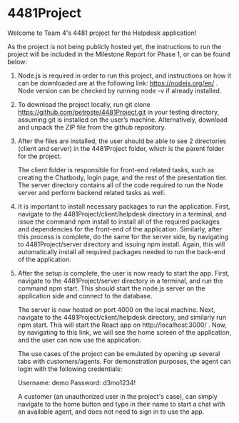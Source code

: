 # 4481Project

Welcome to Team 4's 4481 project for the Helpdesk application!

As the project is not being publicly hosted yet, the instructions to run the project will be included in the Milestone Report for Phase 1, or can be found below: 

  1. Node.js is required in order to run this project, and instructions on how it can be downloaded are at the following link: https://nodejs.org/en/ . Node version        can be checked by running node -v if already installed. 

  2. To download the project locally, run git clone https://github.com/petroste/4481Project.git in your testing directory, assuming git is installed on the user’s          machine. Alternatively, download and unpack the ZIP file from the github repository.

  3. After the files are installed, the user should be able to see 2 directories (client and server) in the 4481Project folder, which is the parent folder for the          project.

     The client folder is responsible for front-end related tasks, such as creating the Chatbody, login page, and the rest of the presentation tier. The server              directory contains all of the code required to run the Node server and perform backend related tasks as well. 

  4. It is important to install necessary packages to run the application. First, navigate to the 4481Project/client/helpdesk directory in a terminal, and issue the        command npm install to install all of the required packages and dependencies for the front-end of the application. Similarly, after this process is complete, do        the same for the server side, by navigating to 4481Project/server directory and issuing npm install. Again, this will automatically install all required packages      needed to run the back-end of the application. 

   5. After the setup is complete, the user is now ready to start the app. First, navigate to the 4481Project/server directory in a terminal, and run the command npm         start. This should start the node.js server on the application side and connect to the database.

      The server is now hosted on port 4000 on the local machine. Next, navigate to the 4481Project/client/helpdesk directory, and similarly run npm start. This will         start the React app on http://localhost:3000/ . Now, by navigating to this link, we will see the home screen of the application, and the user can now use the           application.
	
      The use cases of the project can be emulated by opening up several tabs with customers/agents. For demonstration purposes, the agent can login with the following       credentials: 
      
      Username: demo
      Password: d3mo1234!
      
      A customer (an unauthorized user in the project's case), can simply navigate to the home button and type in their name to start a chat with an available agent,         and does not need to sign in to use the app. 
